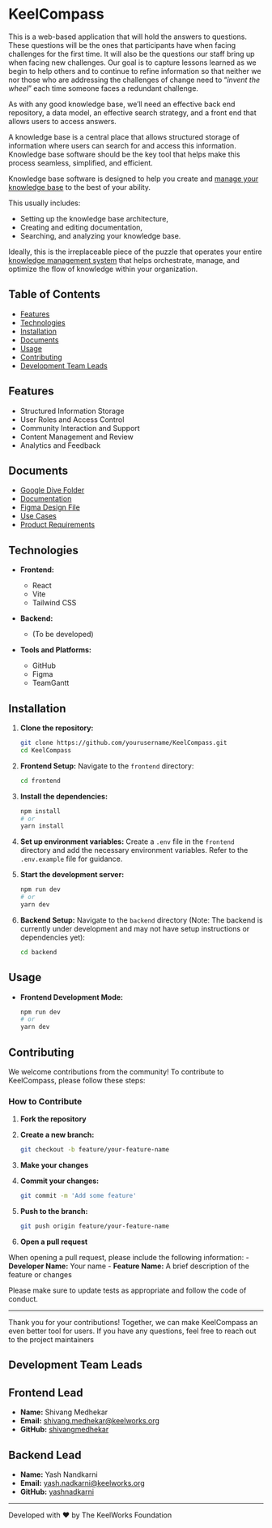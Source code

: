 
# KeelCompass

This is a web-based application that will hold the answers to questions. These questions will be the ones that participants have when facing challenges for the first time. It will also be the questions our staff bring up when facing new challenges. Our goal is to capture lessons learned as we begin to help others and to continue to refine information so that neither we nor those who are addressing the challenges of change need to “_invent the wheel_” each time someone faces a redundant challenge.

As with any good knowledge base, we’ll need an effective back end repository, a data model, an effective search strategy, and a front end that allows users to access answers.

A knowledge base is a central place that allows structured storage of information where users can search for and access this information. Knowledge base software should be the key tool that helps make this process seamless, simplified, and efficient.

Knowledge base software is designed to help you create and [manage your knowledge base](https://helpjuice.com/blog/knowledge-base-management) to the best of your ability.

This usually includes:
- Setting up the knowledge base architecture,
- Creating and editing documentation,
- Searching, and analyzing your knowledge base.

Ideally, this is the irreplaceable piece of the puzzle that operates your entire [knowledge management system](https://helpjuice.com/knowledge-management-systems) that helps orchestrate, manage, and optimize the flow of knowledge within your organization.

## Table of Contents

- [Features](#features)
- [Technologies](#technologies)
- [Installation](#installation)
- [Documents](#documents)
- [Usage](#usage)
- [Contributing](#contributing)
- [Development Team Leads](#development-team-leads)

## Features

- Structured Information Storage
- User Roles and Access Control
- Community Interaction and Support
- Content Management and Review
- Analytics and Feedback

## Documents
-	[Google Dive Folder](https://drive.google.com/drive/folders/1lPtXue4ErFi9l-SxbZTqGJ3RusBJCdwj?usp=drive_link)
-	[Documentation](https://drive.google.com/drive/folders/1l4oKld82IrQ-mwEa3COWCl8WIWsywk46?usp=drive_link)
-   [Figma Design File](https://www.figma.com/file/ASPq1pg9czXdu9aJF9dlWz/Knowledge-Base---KeelWorks?type=design&node-id=0%3A1&mode=design&t=1IjDcyfgsYEgxXyu-1)
-   [Use Cases](https://docs.google.com/document/d/1pveOEdr3ilFkYWdhHzektoQj7rTboFUFinUfxK8nnKM/edit?usp=drive_link)
-   [Product Requirements](https://docs.google.com/document/d/1E4hf2A1PZkprMrcW4joV-V8W2lVqC3mTrlsNQ5kn-_I/edit?usp=drive_link)

## Technologies

- **Frontend:**
  - React
  - Vite
  - Tailwind CSS

- **Backend:**
  - (To be developed)

- **Tools and Platforms:**
  - GitHub
  - Figma
  - TeamGantt

## Installation

1. **Clone the repository:**
    ```bash
    git clone https://github.com/yourusername/KeelCompass.git
    cd KeelCompass
    ```

2. **Frontend Setup:**
    Navigate to the `frontend` directory:
    ```bash
    cd frontend
    ```

3. **Install the dependencies:**
    ```bash
    npm install
    # or
    yarn install
    ```

4. **Set up environment variables:**
    Create a `.env` file in the `frontend` directory and add the necessary environment variables. Refer to the `.env.example` file for guidance.

5. **Start the development server:**
    ```bash
    npm run dev
    # or
    yarn dev
    ```

6. **Backend Setup:**
    Navigate to the `backend` directory (Note: The backend is currently under development and may not have setup instructions or dependencies yet):
    ```bash
    cd backend
    ```

## Usage

- **Frontend Development Mode:**
  ```bash
  npm run dev
  # or
  yarn dev

## Contributing

We welcome contributions from the community! To contribute to KeelCompass, please follow these steps:

### How to Contribute

1. **Fork the repository**

2. **Create a new branch:**
    ```bash
    git checkout -b feature/your-feature-name
    ```

3. **Make your changes**

4. **Commit your changes:**
    ```bash
    git commit -m 'Add some feature'
    ```

5. **Push to the branch:**
    ```bash
    git push origin feature/your-feature-name
    ```

6. **Open a pull request**

When opening a pull request, please include the following information:
    - **Developer Name:** Your name
    - **Feature Name:** A brief description of the feature or changes

Please make sure to update tests as appropriate and follow the code of conduct.

---

Thank you for your contributions! Together, we can make KeelCompass an even better tool for users. If you have any questions, feel free to reach out to the project maintainers

## Development Team Leads

## Frontend Lead
- **Name:** Shivang Medhekar
- **Email:** [shivang.medhekar@keelworks.org](mailto:shivang.medhekar@keelworks.org)
- **GitHub:** [shivangmedhekar](https://github.com/shivangmedhekar)

## Backend Lead
- **Name:** Yash Nandkarni
- **Email:** [yash.nadkarni@keelworks.org](mailto:yash.nadkarni@keelworks.org)
- **GitHub:** [yashnadkarni](https://github.com/yashnadkarni)

---
Developed with ❤️ by The KeelWorks Foundation
